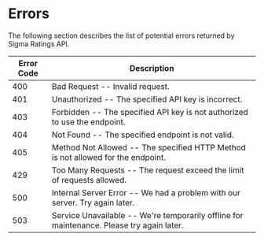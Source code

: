 # Errors

<aside class="notice">
The following section describes the list of potential errors returned by Sigma Ratings API. 
</aside>

Error Code | Description
---------- | -------
400 | Bad Request --  Invalid request. 
401 | Unauthorized -- The specified API key is incorrect.
403 | Forbidden -- The specified API key is not authorized to use the endpoint.
404 | Not Found -- The specified endpoint is not valid.
405 | Method Not Allowed --  The specified HTTP Method is not allowed for the endpoint.
429 | Too Many Requests -- The request exceed the limit of requests allowed.
500 | Internal Server Error -- We had a problem with our server. Try again later.
503 | Service Unavailable -- We're temporarily offline for maintenance. Please try again later.
